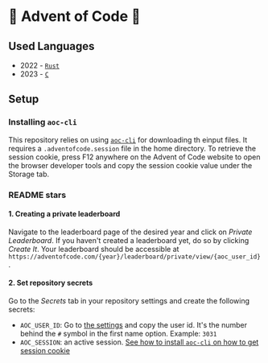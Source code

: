 # 🎄 Advent of Code 🎄

## Used Languages
 - 2022 - [`Rust`](https://github.com/FineFindus/advent-of-code/blob/master/2022/)
 - 2023 - [`C`](https://github.com/FineFindus/advent-of-code/blob/master/2023/)

## Setup

### Installing `aoc-cli`

This repository relies on using [`aoc-cli`](https://github.com/scarvalhojr/aoc-cli/) for downloading th einput files. It requires a `.adventofcode.session` file in the home directory. To retrieve the session cookie, press F12 anywhere on the Advent of Code website to open the browser developer tools and copy the session cookie value under the Storage tab.

### README stars

#### 1. Creating a private leaderboard

Navigate to the leaderboard page of the desired year and click on _Private Leaderboard_. If you haven't created a leaderboard yet, do so by clicking _Create It_. Your leaderboard should be accessible at `https://adventofcode.com/{year}/leaderboard/private/view/{aoc_user_id}`.

#### 2. Set repository secrets

Go to the _Secrets_ tab in your repository settings and create the following secrets:

 - `AOC_USER_ID`: Go to [the settings](https://adventofcode.com/settings) and copy the user id. It's the number behind the `#` symbol in the first name option. Example: `3031`
 - `AOC_SESSION`: an active session. [See how to install `aoc-cli` on how to get session cookie](#installing-aoc-cli)
